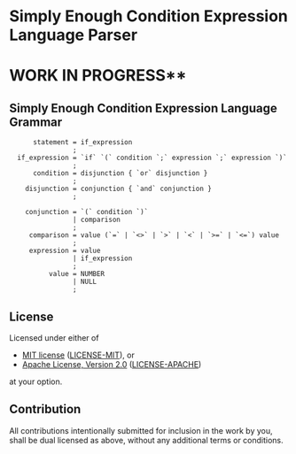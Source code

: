 # Simply Enough Condition Expression Language Parser

# WORK IN PROGRESS**

## Simply Enough Condition Expression Language Grammar

```
      statement = if_expression
                ;
  if_expression = `if` `(` condition `;` expression `;` expression `)`
                ;
      condition = disjunction { `or` disjunction }
                ;
    disjunction = conjunction { `and` conjunction }
                ;
   
    conjunction = `(` condition `)`
                | comparison
                ;
     comparison = value (`=` | `<>` | `>` | `<` | `>=` | `<=`) value
                ;
     expression = value
                | if_expression
                ;
          value = NUMBER
                | NULL
                ;
```

## License

Licensed under either of

- [MIT license](https://opensource.org/licenses/MIT) ([LICENSE-MIT](LICENSE-MIT)), or
- [Apache License, Version 2.0](https://www.apache.org/licenses/LICENSE-2.0) ([LICENSE-APACHE](LICENSE-APACHE))

at your option.

## Contribution

All contributions intentionally submitted for inclusion in the work by you,
shall be dual licensed as above, without any additional terms or conditions.
